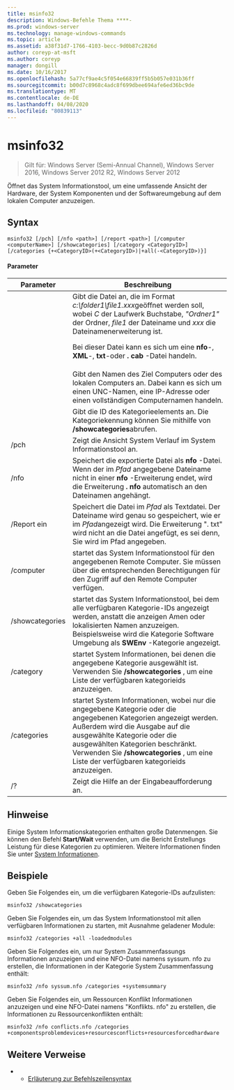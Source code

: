 ```yaml
---
title: msinfo32
description: Windows-Befehle Thema ****-
ms.prod: windows-server
ms.technology: manage-windows-commands
ms.topic: article
ms.assetid: a38f31d7-1766-4103-becc-9d0b87c2826d
author: coreyp-at-msft
ms.author: coreyp
manager: dongill
ms.date: 10/16/2017
ms.openlocfilehash: 5a77cf9ae4c5f054e66839ff5b5b057e031b36ff
ms.sourcegitcommit: b00d7c8968c4adc8f699dbee694afe6ed36bc9de
ms.translationtype: MT
ms.contentlocale: de-DE
ms.lasthandoff: 04/08/2020
ms.locfileid: "80839113"
---
```

# <a name="msinfo32"></a>msinfo32

>Gilt für: Windows Server (Semi-Annual Channel), Windows Server 2016, Windows Server 2012 R2, Windows Server 2012

Öffnet das System Informationstool, um eine umfassende Ansicht der Hardware, der System Komponenten und der Softwareumgebung auf dem lokalen Computer anzuzeigen. 
## <a name="syntax"></a>Syntax
```
msinfo32 [/pch] [/nfo <path>] [/report <path>] [/computer <computerName>] [/showcategories] [/category <CategoryID>] [/categories {+<CategoryID>(+<CategoryID>)|+all(-<CategoryID>)}]
```
#### <a name="parameters"></a>Parameter

|    Parameter    |                                                                                                                                 Beschreibung                                                                                                                                  |
|-----------------|------------------------------------------------------------------------------------------------------------------------------------------------------------------------------------------------------------------------------------------------------------------------------|
|     <path>      | Gibt die Datei an, die im Format *c:\folder1\file1.xxx*geöffnet werden soll, wobei *C* der Laufwerk Buchstabe, *"Ordner1"* der Ordner, *file1* der Dateiname und *xxx* die Dateinamenerweiterung ist.<p>Bei dieser Datei kann es sich um eine **nfo**-, **XML**-, **txt**-oder **. cab** -Datei handeln. |
| <computerName>  |                                                                             Gibt den Namen des Ziel Computers oder des lokalen Computers an. Dabei kann es sich um einen UNC-Namen, eine IP-Adresse oder einen vollständigen Computernamen handeln.                                                                              |
|  <CategoryID>   |                                                                                     Gibt die ID des Kategorieelements an. Die Kategoriekennung können Sie mithilfe von **/showcategories**abrufen.                                                                                      |
|      /pch       |                                                                                                       Zeigt die Ansicht System Verlauf im System Informationstool an.                                                                                                       |
|      /nfo       |                                     Speichert die exportierte Datei als **nfo** -Datei. Wenn der im *Pfad* angegebene Dateiname nicht in einer **nfo** -Erweiterung endet, wird die Erweiterung **. nfo** automatisch an den Dateinamen angehängt.                                      |
|     /Report ein     |                                               Speichert die Datei im *Pfad* als Textdatei. Der Dateiname wird genau so gespeichert, wie er im *Pfad*angezeigt wird. Die Erweiterung ". txt" wird nicht an die Datei angefügt, es sei denn, Sie wird im Pfad angegeben.                                                |
|    /computer    |                                                                startet das System Informationstool für den angegebenen Remote Computer. Sie müssen über die entsprechenden Berechtigungen für den Zugriff auf den Remote Computer verfügen.                                                                |
| /showcategories |                         startet das System Informationstool, bei dem alle verfügbaren Kategorie-IDs angezeigt werden, anstatt die anzeigen Amen oder lokalisierten Namen anzuzeigen. Beispielsweise wird die Kategorie Software Umgebung als **SWEnv** -Kategorie angezeigt.                         |
|    /category    |                                                                     startet System Informationen, bei denen die angegebene Kategorie ausgewählt ist. Verwenden Sie **/showcategories** , um eine Liste der verfügbaren kategorieids anzuzeigen.                                                                     |
|   /categories   |                          startet System Informationen, wobei nur die angegebene Kategorie oder die angegebenen Kategorien angezeigt werden. Außerdem wird die Ausgabe auf die ausgewählte Kategorie oder die ausgewählten Kategorien beschränkt. Verwenden Sie **/showcategories** , um eine Liste der verfügbaren kategorieids anzuzeigen.                          |
|       /?        |                                                                                                                     Zeigt die Hilfe an der Eingabeaufforderung an.                                                                                                                     |

## <a name="remarks"></a>Hinweise
Einige System Informationskategorien enthalten große Datenmengen. Sie können den Befehl **Start/Wait** verwenden, um die Bericht Erstellungs Leistung für diese Kategorien zu optimieren. Weitere Informationen finden Sie unter [System Informationen](https://technet.microsoft.com/library/cc783305(v=ws.10).aspx).
## <a name="examples"></a><a name=BKMK_Examples></a>Beispiele
Geben Sie Folgendes ein, um die verfügbaren Kategorie-IDs aufzulisten:
```
msinfo32 /showcategories
```
Geben Sie Folgendes ein, um das System Informationstool mit allen verfügbaren Informationen zu starten, mit Ausnahme geladener Module:
```
msinfo32 /categories +all -loadedmodules
```
Geben Sie Folgendes ein, um nur System Zusammenfassungs Informationen anzuzeigen und eine NFO-Datei namens syssum. nfo zu erstellen, die Informationen in der Kategorie System Zusammenfassung enthält:
```
msinfo32 /nfo syssum.nfo /categories +systemsummary
```
Geben Sie Folgendes ein, um Ressourcen Konflikt Informationen anzuzeigen und eine NFO-Datei namens "Konflikts. nfo" zu erstellen, die Informationen zu Ressourcenkonflikten enthält:
```
msinfo32 /nfo conflicts.nfo /categories    +componentsproblemdevices+resourcesconflicts+resourcesforcedhardware
```
## <a name="additional-references"></a>Weitere Verweise
-   - [Erläuterung zur Befehlszeilensyntax](command-line-syntax-key.md)

